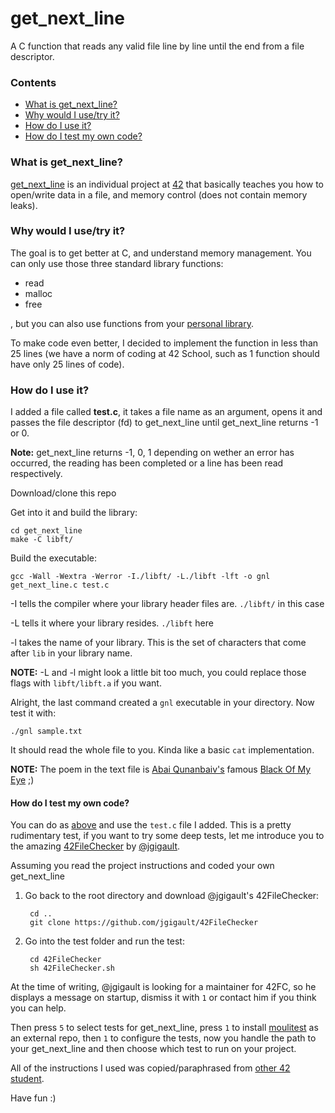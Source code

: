 # get_next_line

A C function that reads any valid file line by line until the end from a file descriptor.

### Contents
* [What is get_next_line?](#what-is-get_next_line)
* [Why would I use/try it?](#why-would-i-usetry-it)
* [How do I use it?](#how-do-i-use-it)
* [How do I test my own code?](#how-do-i-test-my-own-code)

### What is get_next_line?

[get_next_line][1] is an individual project at [42][2] that basically teaches you how to open/write data in a file, and memory control (does not contain memory leaks).


### Why would I use/try it?

The goal is to get better at C, and understand memory management. You can only use those three standard library functions:

* read
* malloc
* free

, but you can also use functions from your [personal library][14].

To make code even better, I decided to implement the function in less than 25 lines (we have a norm of coding at 42 School, such as 1 function should have only 25 lines of code).

### How do I use it?

I added a file called **test.c**, it takes a file name as an argument, opens it and passes the file descriptor (fd) to get_next_line until get_next_line returns -1 or 0.

**Note:** get_next_line returns -1, 0, 1 depending on wether an error has occurred, the reading has been completed or a line has been read respectively.

Download/clone this repo
	
Get into it and build the library:
	
	cd get_next_line
	make -C libft/

Build the executable:
	
	gcc -Wall -Wextra -Werror -I./libft/ -L./libft -lft -o gnl get_next_line.c test.c

-I tells the compiler where your library header files are. `./libft/` in this case

-L tells it where your library resides. `./libft` here

-l takes the name of your library. This is the set of characters that come after `lib` in your library name.

**NOTE:** -L and -l might look a little bit too much, you could replace those flags with `libft/libft.a` if you want.

Alright, the last command created a `gnl` executable in your directory. Now test it with:

	./gnl sample.txt

It should read the whole file to you. Kinda like a basic `cat` implementation.

**NOTE:** The poem in the text file is [Abai Qunanbaiv's][15] famous [Black Of My Eye][16] ;)

#### How do I test my own code?

You can do as [above](#how-do-i-use-it) and use the `test.c` file I added. This is a pretty rudimentary test, if you want to try some deep tests, let me introduce you to the amazing [42FileChecker][17] by [@jgigault][18].

Assuming you read the project instructions and coded your own get_next_line
		
1. Go back to the root directory and download @jgigault's 42FileChecker:

		cd ..
		git clone https://github.com/jgigault/42FileChecker
		
2. Go into the test folder and run the test:

		cd 42FileChecker
		sh 42FileChecker.sh

At the time of writing, @jgigault is looking for a maintainer for 42FC, so he displays a message on startup, dismiss it with `1` or contact him if you think you can help.

Then press `5` to select tests for get_next_line, press `1` to install [moulitest][5] as an external repo, then `1` to configure the tests, now you handle the path to your get_next_line and then choose which test to run on your project.

All of the instructions I used was copied/paraphrased from [other 42 student][19].

Have fun :)

[1]: https://github.com/Aliba777/42-School-Projects/blob/master/get_next_line/get_next_line.en.pdf "get_next_line PDF"
[2]: http://42.us.org "42 USA"
[5]: https://github.com/yyang42/moulitest
[10]: http://stackoverflow.com/questions/3501338/c-read-file-line-by-line
[11]: http://stackoverflow.com/questions/2372813/reading-one-line-at-a-time-in-c
[12]: http://stackoverflow.com/questions/9206091/going-through-a-text-file-line-by-line-in-c
[13]: https://linux.die.net/man/3/getline
[14]: https://github.com/Aliba777/42-School-Projects/tree/master/libft
[15]: https://en.wikipedia.org/wiki/Abai_Qunanbaiuly
[16]: https://www.poemhunter.com/poem/black-of-my-eye/
[17]: https://github.com/jgigault/42FileChecker
[18]: https://github.com/jgigault
[19]: https://github.com/R4meau/
